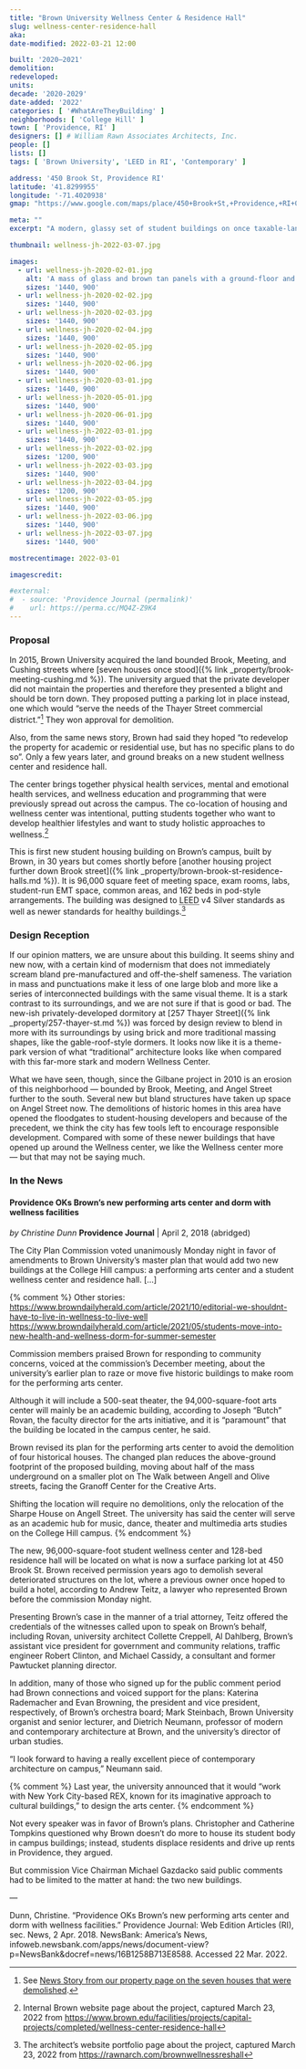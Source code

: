 ```yaml
---
title: "Brown University Wellness Center & Residence Hall"
slug: wellness-center-residence-hall
aka:
date-modified: 2022-03-21 12:00

built: '2020–2021'
demolition:
redeveloped:
units:
decade: '2020-2029'
date-added: '2022'
categories: [ '#WhatAreTheyBuilding' ]
neighborhoods: [ 'College Hill' ]
town: [ 'Providence, RI' ]
designers: [] # William Rawn Associates Architects, Inc.
people: []
lists: []
tags: [ 'Brown University', 'LEED in RI', 'Contemporary' ]

address: '450 Brook St, Providence RI'
latitude: '41.8299955'
longitude: '-71.4020938'
gmap: "https://www.google.com/maps/place/450+Brook+St,+Providence,+RI+02906/@41.8299955,-71.4020938,17z/data=!3m1!4b1!4m5!3m4!1s0x89e4452479664f3b:0x2b4a661b0842123c!8m2!3d41.8299955!4d-71.3999051"

meta: ""
excerpt: "A modern, glassy set of student buildings on once taxable-land near the bustling Thayer Street commercial corridor"

thumbnail: wellness-jh-2022-03-07.jpg

images:
  - url: wellness-jh-2020-02-01.jpg
    alt: 'A mass of glass and brown tan panels with a ground-floor and basement of dark brown and muddy red bricks. Much of the building’s east-face fronting Pembroke Field is glass, showing open interior meeting areas and circulation space. The other three sides are more wall than glass as they face other residential structures. The building is five to four stories tall, and organized into three main masses connected by first and second floor glass walkways and open spaces.'
    sizes: '1440, 900'
  - url: wellness-jh-2020-02-02.jpg
    sizes: '1440, 900'
  - url: wellness-jh-2020-02-03.jpg
    sizes: '1440, 900'
  - url: wellness-jh-2020-02-04.jpg
    sizes: '1440, 900'
  - url: wellness-jh-2020-02-05.jpg
    sizes: '1440, 900'
  - url: wellness-jh-2020-02-06.jpg
    sizes: '1440, 900'
  - url: wellness-jh-2020-03-01.jpg
    sizes: '1440, 900'
  - url: wellness-jh-2020-05-01.jpg
    sizes: '1440, 900'
  - url: wellness-jh-2020-06-01.jpg
    sizes: '1440, 900'
  - url: wellness-jh-2022-03-01.jpg
    sizes: '1440, 900'
  - url: wellness-jh-2022-03-02.jpg
    sizes: '1200, 900'
  - url: wellness-jh-2022-03-03.jpg
    sizes: '1440, 900'
  - url: wellness-jh-2022-03-04.jpg
    sizes: '1200, 900'
  - url: wellness-jh-2022-03-05.jpg
    sizes: '1440, 900'
  - url: wellness-jh-2022-03-06.jpg
    sizes: '1440, 900'
  - url: wellness-jh-2022-03-07.jpg
    sizes: '1440, 900'

mostrecentimage: 2022-03-01

imagescredit:

#external:
#  - source: 'Providence Journal (permalink)'
#    url: https://perma.cc/MQ4Z-Z9K4
---
```


### Proposal

In 2015, Brown University acquired the land bounded Brook, Meeting, and Cushing streets where [seven houses once stood]({% link _property/brook-meeting-cushing.md %}). The university argued that the private developer did not maintain the properties and therefore they presented a blight and should be torn down. They proposed putting a parking lot in place instead, one which would “serve the needs of the Thayer Street commercial district.”[^1] They won approval for demolition.

[^1]: See [News Story from our property page on the seven houses that were demolished](/property/brook-meeting-cushing/#in-the-news).

Also, from the same news story, Brown had said they hoped “to redevelop the property for academic or residential use, but has no specific plans to do so”. Only a few years later, and ground breaks on a new student wellness center and residence hall.

The center brings together physical health services, mental and emotional health services, and wellness education and programming that were previously spread out across the campus. The co-location of housing and wellness center was intentional, putting students together who want to develop healthier lifestyles and want to study holistic approaches to wellness.[^2]

[^2]: Internal Brown website page about the project, captured March 23, 2022 from https://www.brown.edu/facilities/projects/capital-projects/completed/wellness-center-residence-hall

This is first new student housing building on Brown’s campus, built by Brown, in 30 years but comes shortly before [another housing project further down Brook street]({% link _property/brown-brook-st-residence-halls.md %}). It is 96,000 square feet of meeting space, exam rooms, labs, student-run EMT space, common areas, and 162 beds in pod-style arrangements. The building was designed to <abbr title="Leadership in Energy and Environmental Design (LEED)">LEED</abbr> v4 Silver standards as well as newer standards for healthy buildings.[^3]

[^3]: The architect’s website portfolio page about the project, captured March 23, 2022 from https://rawnarch.com/brownwellnessreshall



### Design Reception

If our opinion matters, we are unsure about this building. It seems shiny and new now, with a certain kind of modernism that does not immediately scream bland pre-manufactured and off-the-shelf sameness. The variation in mass and punctuations make it less of one large blob and more like a series of interconnected buildings with the same visual theme. It is a stark contrast to its surroundings, and we are not sure if that is good or bad. The new-ish privately-developed dormitory at [257 Thayer Street]({% link _property/257-thayer-st.md %}) was forced by design review to blend in more with its surroundings by using brick and more traditional massing shapes, like the gable-roof-style dormers. It looks now like it is a theme-park version of what “traditional” architecture looks like when compared with this far-more stark and modern Wellness Center.

What we have seen, though, since the Gilbane project in 2010 is an erosion of this neighborhood — bounded by Brook, Meeting, and Angel Street further to the south. Several new but bland structures have taken up space on Angel Street now. The demolitions of historic homes in this area have opened the floodgates to student-housing developers and because of the precedent, we think the city has few tools left to encourage responsible development. Compared with some of these newer buildings that have opened up around the Wellness center, we like the Wellness center more — but that may not be saying much.


### In the News

#### Providence OKs Brown’s new performing arts center and dorm with wellness facilities

_by Christine Dunn_
**Providence Journal** | April 2, 2018 (abridged)

The City Plan Commission voted unanimously Monday night in favor of amendments to Brown University’s master plan that would add two new buildings at the College Hill campus: a performing arts center and a student wellness center and residence hall. […]

{% comment %}
Other stories:
https://www.browndailyherald.com/article/2021/10/editorial-we-shouldnt-have-to-live-in-wellness-to-live-well
https://www.browndailyherald.com/article/2021/05/students-move-into-new-health-and-wellness-dorm-for-summer-semester


Commission members praised Brown for responding to community concerns, voiced at the commission’s December meeting, about the university’s earlier plan to raze or move five historic buildings to make room for the performing arts center.

Although it will include a 500-seat theater, the 94,000-square-foot arts center will mainly be an academic building, according to Joseph “Butch” Rovan, the faculty director for the arts initiative, and it is “paramount” that the building be located in the campus center, he said.

Brown revised its plan for the performing arts center to avoid the demolition of four historical houses. The changed plan reduces the above-ground footprint of the proposed building, moving about half of the mass underground on a smaller plot on The Walk between Angell and Olive streets, facing the Granoff Center for the Creative Arts.

Shifting the location will require no demolitions, only the relocation of the Sharpe House on Angell Street. The university has said the center will serve as an academic hub for music, dance, theater and multimedia arts studies on the College Hill campus.
{% endcomment %}

The new, 96,000-square-foot student wellness center and 128-bed residence hall will be located on what is now a surface parking lot at 450 Brook St. Brown received permission years ago to demolish several deteriorated structures on the lot, where a previous owner once hoped to build a hotel, according to Andrew Teitz, a lawyer who represented Brown before the commission Monday night.

Presenting Brown’s case in the manner of a trial attorney, Teitz offered the credentials of the witnesses called upon to speak on Brown’s behalf, including Rovan, university architect Collette Creppell, Al Dahlberg, Brown’s assistant vice president for government and community relations, traffic engineer Robert Clinton, and Michael Cassidy, a consultant and former Pawtucket planning director.

In addition, many of those who signed up for the public comment period had Brown connections and voiced support for the plans: Katerina Rademacher and Evan Browning, the president and vice president, respectively, of Brown’s orchestra board; Mark Steinbach, Brown University organist and senior lecturer, and Dietrich Neumann, professor of modern and contemporary architecture at Brown, and the university’s director of urban studies.

“I look forward to having a really excellent piece of contemporary architecture on campus,” Neumann said.

{% comment %}
Last year, the university announced that it would “work with New York City-based REX, known for its imaginative approach to cultural buildings,” to design the arts center.
{% endcomment %}

Not every speaker was in favor of Brown’s plans. Christopher and Catherine Tompkins questioned why Brown doesn’t do more to house its student body in campus buildings; instead, students displace residents and drive up rents in Providence, they argued.

But commission Vice Chairman Michael Gazdacko said public comments had to be limited to the matter at hand: the two new buildings.

—

Dunn, Christine. “Providence OKs Brown’s new performing arts center and dorm with wellness facilities.” Providence Journal: Web Edition Articles (RI), sec. News, 2 Apr. 2018. NewsBank: America’s News, infoweb.newsbank.com/apps/news/document-view?p=NewsBank&docref=news/16B1258B713E8588. Accessed 22 Mar. 2022.
